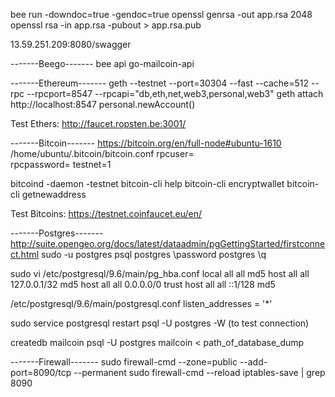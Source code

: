 bee run -downdoc=true -gendoc=true
openssl genrsa -out app.rsa 2048
openssl rsa -in app.rsa -pubout > app.rsa.pub

13.59.251.209:8080/swagger

-------Beego-------
bee api go-mailcoin-api

-------Ethereum-------
geth --testnet --port=30304 --fast --cache=512 --rpc --rpcport=8547 --rpcapi="db,eth,net,web3,personal,web3"
geth attach http://localhost:8547
personal.newAccount()

Test Ethers:
http://faucet.ropsten.be:3001/

-------Bitcoin-------
https://bitcoin.org/en/full-node#ubuntu-1610
/home/ubuntu/.bitcoin/bitcoin.conf
rpcuser=                                                                                   
rpcpassword=
testnet=1

bitcoind -daemon -testnet
bitcoin-cli help
bitcoin-cli encryptwallet <password>
bitcoin-cli getnewaddress

Test Bitcoins:
https://testnet.coinfaucet.eu/en/

-------Postgres-------
http://suite.opengeo.org/docs/latest/dataadmin/pgGettingStarted/firstconnect.html
sudo -u postgres psql postgres
\password postgres
\q

sudo vi /etc/postgresql/9.6/main/pg_hba.conf
local   	all             all                                md5
host    	all             all        127.0.0.1/32            md5
host    	all             all        0.0.0.0/0               trust
host    	all             all        ::1/128                 md5

/etc/postgresql/9.6/main/postgresql.conf
listen_addresses = '*'

sudo service postgresql restart
psql -U postgres -W
(to test connection)

createdb mailcoin
psql -U postgres mailcoin < path_of_database_dump

-------Firewall-------
sudo firewall-cmd --zone=public --add-port=8090/tcp --permanent
sudo firewall-cmd --reload
iptables-save | grep 8090